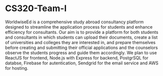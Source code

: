 # CS320-Team-I
WorldwiseEd is a comprehensive study abroad consultancy platform designed to streamline the application process for students and enhance efficiency for consultants. Our aim is to provide a platform for both students and consultants in which students can upload their documents, create a list of universities and colleges they are interested in, and prepare themselves before creating and submitting their official applications and the counselors observe the students progress and guide them accordingly.
We plan to use ReactJS for frontend, Node.js with Express for backend, PostgrSQL for databse, Firebase for autentication, Sendgrid for the email service and AWS for hosting.
